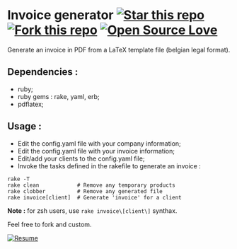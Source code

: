 Invoice generator [![Star this repo](http://githubbadges.com/star.svg?user=ProgrammingSam&repo=invoice-generator&style=flat)](https://github.com/ProgrammingSam/invoice-generator) [![Fork this repo](http://githubbadges.com/fork.svg?user=ProgrammingSam&repo=invoice-generator&style=flat)](https://github.com/ProgrammingSam/invoice-generator/fork) [![Open Source Love](https://badges.frapsoft.com/os/v1/open-source.png?v=103)](https://github.com/ellerbrock/open-source-badges/)
===========

Generate an invoice in PDF from a LaTeX template file (belgian legal format).

Dependencies :
-------------

- ruby;
- ruby gems : rake, yaml, erb;
- pdflatex;

Usage :
-------------

- Edit the config.yaml file with your company information;
- Edit the config.yaml file with your invoice information;
- Edit/add your clients to the config.yaml file;
- Invoke the tasks defined in the rakefile to generate an invoice :

```
rake -T
rake clean            # Remove any temporary products
rake clobber          # Remove any generated file
rake invoice[client]  # Generate 'invoice' for a client
```

**Note :** for zsh users, use `rake invoice\[client\]` synthax.

Feel free to fork and custom.

[![Resume](https://forthebadge.com/images/badges/built-with-love.svg)](https://programmingam.io)

